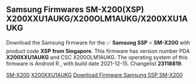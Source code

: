 <h2>Samsung Firmwares SM-X200(XSP) X200XXU1AUKG/X200OLM1AUKG/X200XXU1AUKG</h2>
Download the Samsung firmware for the ✅ <strong>Samsung SSP </strong> ⭐ <strong>SM-X200</strong> with product code <strong>XSP</strong> <strong> from Singapore</strong>. This firmware has version number PDA <strong>X200XXU1AUKG</strong> and CSC X200OLM1AUKG. The operating system of this firmware is Android R , with build date 2021-12-15. Changelist <strong>23118819</strong>.


[SM-X200](https://samfirm.shop/samsung/model/SM-X200)
[X200XXU1AUKG](https://samfirm.shop/samsung/pda/X200XXU1AUKG)
[Download Firmware Samsung SSP SM-X200](https://samfirm.shop/samsung/firmware/482647)
